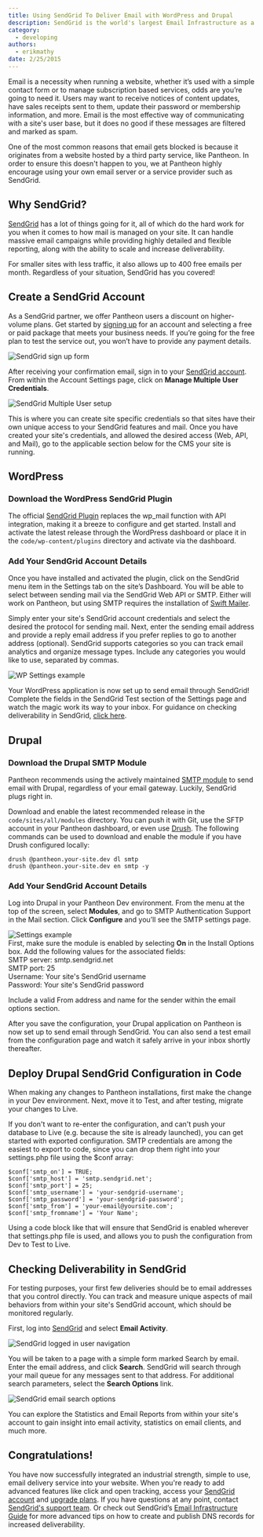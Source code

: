 ```yaml
---
title: Using SendGrid To Deliver Email with WordPress and Drupal
description: SendGrid is the world's largest Email Infrastructure as a Service provider. Learn to send email from your website reliably.
category:
  - developing
authors:
  - erikmathy
date: 2/25/2015
---
```

Email is a necessity when running a website, whether it’s used with a simple contact form or to manage subscription based services, odds are you’re going to need it. Users may want to receive notices of content updates, have sales receipts sent to them, update their password or membership information, and more. Email is the most effective way of communicating with a site's user base, but it does no good if these messages are filtered and marked as spam.

One of the most common reasons that email gets blocked is because it originates from a website hosted by a third party service, like Pantheon. In order to ensure this doesn't happen to you, we at Pantheon highly encourage using your own email server or a service provider such as SendGrid.

## Why SendGrid?

[SendGrid](https://sendgrid.com) has a lot of things going for it, all of which do the hard work for you when it comes to how mail is managed on your site. It can handle massive email campaigns while providing highly detailed and flexible reporting, along with the ability to scale and increase deliverability.

For smaller sites with less traffic, it also allows up to 400 free emails per month. Regardless of your situation, SendGrid has you covered!

## Create a SendGrid Account

As a SendGrid partner, we offer Pantheon users a discount on higher-volume plans. Get started by [signing up](https://sendgrid.com/partners/pantheon) for an account and selecting a free or paid package that meets your business needs. If you’re going for the free plan to test the service out, you won’t have to provide any payment details.

![SendGrid sign up form](/source/docs/assets/images/sendgrid-signup.png)​

After receiving your confirmation email, sign in to your [SendGrid account](https://sendgrid.com/marketing/login). From within the Account Settings page, click on **Manage Multiple User Credentials**.

![SendGrid Multiple User setup](/source/docs/assets/images/sendgrid-multiple-users.png)

This is where you can create site specific credentials so that sites have their own unique access to your SendGrid features and mail. Once you have created your site's credentials, and allowed the desired access (Web, API, and Mail), go to the applicable section below for the CMS your site is running.

## WordPress

### Download the WordPress SendGrid Plugin

The official [SendGrid Plugin](https://wordpress.org/plugins/sendgrid-email-delivery-simplified/) replaces the wp_mail function with API integration, making it a breeze to configure and get started.
Install and activate the latest release through the WordPress dashboard or place it in the `code/wp-content/plugins` directory and activate via the dashboard.

### Add Your SendGrid Account Details
Once you have installed and activated the plugin, click on the SendGrid menu item in the Settings tab on the site’s Dashboard. You will be able to select between sending mail via the SendGrid Web API or SMTP. Either will work on Pantheon, but using SMTP requires the installation of [Swift Mailer](https://wordpress.org/plugins/swift-mailer/).

Simply enter your site's SendGrid account credentials and select the desired the protocol for sending mail. Next, enter the sending email address and provide a reply email address if you prefer replies to go to another address (optional).  SendGrid supports categories so you can track email analytics and organize message types. Include any categories you would like to use, separated by commas.


![WP Settings example](/source/docs/assets/images/sendgrid_wpconfig.png)​

Your WordPress application is now set up to send email through SendGrid! Complete the fields in the SendGrid Test section of the Settings page and watch the magic work its way to your inbox. For guidance on checking deliverability in SendGrid, [click here](#deliverability).

## Drupal

### Download the Drupal SMTP Module

Pantheon recommends using the actively maintained [SMTP module](https://www.drupal.org/project/smtp) to send email with Drupal, regardless of your email gateway. Luckily, SendGrid plugs right in.

Download and enable the latest recommended release in the `code/sites/all/modules` directory. You can push it with Git, use the SFTP account in your Pantheon dashboard, or even use [Drush](https://www.getpantheon.com/blog/five-steps-feeling-drush). The following commands can be used to download and enable the module if you have Drush configured locally:
```
drush @pantheon.your-site.dev dl smtp
drush @pantheon.your-site.dev en smtp -y
```
### Add Your SendGrid Account Details

Log into Drupal in your Pantheon Dev environment. From the menu at the top of the screen, select **Modules**, and go to SMTP Authentication Support in the Mail section. Click **Configure** and you’ll see the SMTP settings page.  

![Settings example](/source/docs/assets/images/desk_images/151706.png)​  
​
First, make sure the module is enabled by selecting **On** in the Install Options box.
Add the following values for the associated fields:  
SMTP server: smtp.sendgrid.net  
SMTP port: 25  
Username: Your site's SendGrid username  
Password: Your site's SendGrid password  

Include a valid From address and name for the sender within the email options section.

After you save the configuration, your Drupal application on Pantheon is now set up to send email through SendGrid. You can also send a test email from the configuration page and watch it safely arrive in your inbox shortly thereafter.

## Deploy Drupal SendGrid Configuration in Code

When making any changes to Pantheon installations, first make the change in your Dev environment. Next, move it to Test, and after testing, migrate your changes to Live.

If you don't want to re-enter the configuration, and can't push your database to Live (e.g. because the site is already launched), you can get started with exported configuration. SMTP credentials are among the easiest to export to code, since you can drop them right into your settings.php file using the $conf array:

```
$conf['smtp_on'] = TRUE;
$conf['smtp_host'] = 'smtp.sendgrid.net';
$conf['smtp_port'] = 25;
$conf['smtp_username'] = 'your-sendgrid-username';
$conf['smtp_password'] = 'your-sendgrid-password';
$conf['smtp_from'] = 'your-email@yoursite.com';
$conf['smtp_fromname'] = 'Your Name';
```

Using a code block like that will ensure that SendGrid is enabled wherever that settings.php file is used, and allows you to push the configuration from Dev to Test to Live.

## <a name="deliverability"></a>Checking Deliverability in SendGrid
For testing purposes, your first few deliveries should be to email addresses that you control directly. You can track and measure unique aspects of mail behaviors from within your site's SendGrid account, which should be monitored regularly.

First, log into [SendGrid](https://sendgrid.com/marketing/login) and select **Email Activity**.

![SendGrid logged in user navigation](/source/docs/assets/images/sendgrid-user-navbar.png)​

You will be taken to a page with a simple form marked Search by email. Enter the email address, and click **Search**. SendGrid will search through your mail queue for any messages sent to that address. For additional search parameters, select the **Search Options** link.

![SendGrid email search options](/source/docs/assets/images/sendgrid-search-options.png)​

You can explore the Statistics and Email Reports from within your site's account to gain insight into email activity, statistics on email clients, and much more.


## Congratulations!

You have now successfully integrated an industrial strength, simple to use, email delivery service into your website. When you're ready to add advanced features like click and open tracking, access your [SendGrid account](https://sendgrid.com/marketing/login) and [upgrade plans](https://sendgrid.com/partners/pantheon). If you have questions at any point, contact [SendGrid's support team](https://support.sendgrid.com/hc/en-us). Or check out SendGrid’s [Email Infrastructure Guide](http://resources.sendgrid.com/email-infrastructure-guide/) for more advanced tips on how to create and publish DNS records for increased deliverability.
